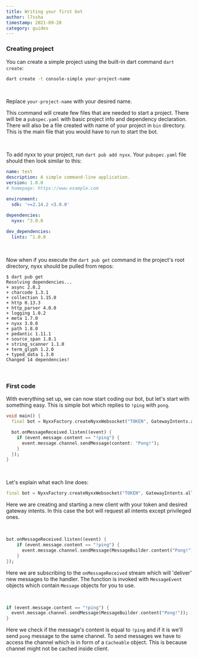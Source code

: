 ```yaml
---
title: Writing your first bot
author: l7ssha
timestamp: 2021-09-20
category: guides
---
```


### Creating project

You can create a simple project using the built-in dart command `dart create`:

```bash
dart create -t console-simple your-project-name
```

</br>

Replace `your-project-name` with your desired name. 

This command will create few files that are needed to start a project. There will be a `pubspec.yaml` with basic project info and dependency declaration. There will also be a file created with name of your project in `bin` directory. This is the main file that you would have to run to start the bot.

</br>

To add nyxx to your project, run `dart pub add nyxx`. Your `pubspec.yaml` file should then look similar to this:
```yaml
name: test
description: A simple command-line application.
version: 1.0.0
# homepage: https://www.example.com

environment:
  sdk: '>=2.14.2 <3.0.0'

dependencies:
  nyxx: ^3.0.0
  
dev_dependencies:
  lints: ^1.0.0
```

</br>

Now when if you execute the `dart pub get` command in the project's root directory, nyxx should be pulled from repos:
```
$ dart pub get
Resolving dependencies...
+ async 2.8.2
+ charcode 1.3.1
+ collection 1.15.0
+ http 0.13.3
+ http_parser 4.0.0
+ logging 1.0.2
+ meta 1.7.0
+ nyxx 3.0.0
+ path 1.8.0
+ pedantic 1.11.1
+ source_span 1.8.1
+ string_scanner 1.1.0
+ term_glyph 1.2.0
+ typed_data 1.3.0
Changed 14 dependencies!
```

</br>

### First code

With everything set up, we can now start coding our bot, but let's start with something easy.
This is simple bot which replies to `!ping` with `pong`.
```dart
void main() {
  final bot = NyxxFactory.createNyxxWebsocket("TOKEN", GatewayIntents.allUnprivileged);

  bot.onMessageReceived.listen((event) {
    if (event.message.content == "!ping") {
      event.message.channel.sendMessage(content: "Pong!");
    }
  });
}
```

</br>

Let's explain what each line does:

```dart
final bot = NyxxFactory.createNyxxWebsocket("TOKEN", GatewayIntents.allUnprivileged);
```
Here we are creating and starting a new client with your token and desired gateway intents.
In this case the bot will request all intents except privileged ones.

</br>

```dart
bot.onMessageReceived.listen((event) {
    if (event.message.content == "!ping") {
      event.message.channel.sendMessage(MessageBuilder.content("Pong!"));
    }
});
```
Here we are subscribing to the `onMessageReceived` stream which will 'deliver' new messages to the handler.
The function is invoked with `MessageEvent` objects which contain `Message` objects for you to use.

</br>

```dart
if (event.message.content == "!ping") {
  event.message.channel.sendMessage(MessageBuilder.content("Pong!"));
}
```
Here we check if the message's content is equal to `!ping` and if it is we'll send `pong` message to the same channel. To send messages we have to access the channel which is in form of a `Cacheable` object. This is because channel might not
be cached inside client. 
